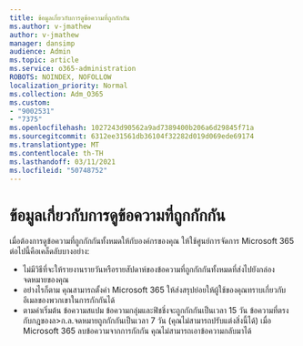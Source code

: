 ```yaml
---
title: ข้อมูลเกี่ยวกับการดูข้อความที่ถูกกักกัน
ms.author: v-jmathew
author: v-jmathew
manager: dansimp
audience: Admin
ms.topic: article
ms.service: o365-administration
ROBOTS: NOINDEX, NOFOLLOW
localization_priority: Normal
ms.collection: Adm_O365
ms.custom:
- "9002531"
- "7375"
ms.openlocfilehash: 1027243d90562a9ad7389400b206a6d29845f71a
ms.sourcegitcommit: 6312ee31561db36104f32282d019d069ede69174
ms.translationtype: MT
ms.contentlocale: th-TH
ms.lasthandoff: 03/11/2021
ms.locfileid: "50748752"
---
```

# <a name="info-about-viewing-quarantined-messages"></a>ข้อมูลเกี่ยวกับการดูข้อความที่ถูกกักกัน

เมื่อต้องการดูข้อความที่ถูกกักกันทั้งหมดให้กับองค์กรของคุณ ให้ใช้ศูนย์การจัดการ Microsoft 365 ต่อไปนี้คือเคล็ดลับบางอย่าง:

- ไม่มีวิธีที่จะให้รายงานรายวันหรือรายสัปดาห์ของข้อความที่ถูกกักกันทั้งหมดที่ส่งไปยังกล่องจดหมายของคุณ
- อย่างไรก็ตาม คุณสามารถตั้งค่า Microsoft 365 ให้ส่งสรุปย่อยให้ผู้ใช้ของคุณทราบเกี่ยวกับอีเมลของพวกเขาในการกักกันได้
- ตามค่าเริ่มต้น ข้อความสแปม ข้อความกลุ่มและฟิชชิ่งจะถูกกักกันเป็นเวลา 15 วัน ข้อความที่ตรงกับกฎของล>ก.ล.จดหมายถูกกักกันเป็นเวลา 7 วัน (คุณไม่สามารถปรับแต่งสิ่งนี้ได้) เมื่อ Microsoft 365 ลบข้อความจากการกักกัน คุณไม่สามารถเอาข้อความกลับมาได้
